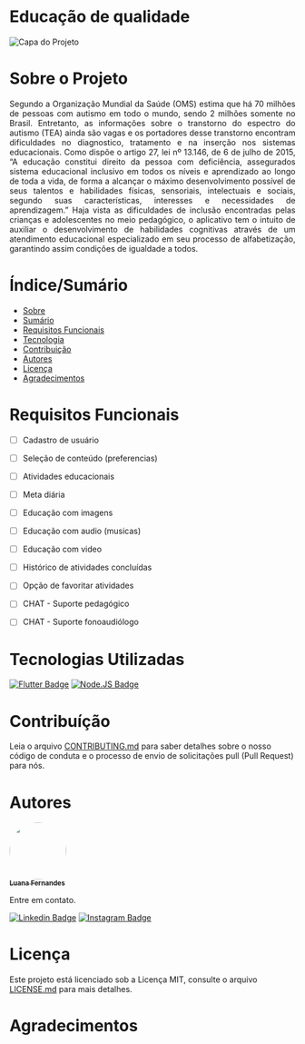 # Educação de qualidade
![Capa do Projeto](http://abracidf.com/wp-content/uploads/2019/04/img14-1.png)

# Sobre o Projeto

<p align="justify">Segundo a Organização Mundial da Saúde (OMS) estima que há 70 
milhões de pessoas com autismo em todo o mundo, sendo 2 milhões somente 
no Brasil. Entretanto, as informações sobre o transtorno do espectro do 
autismo (TEA) ainda são vagas e os portadores desse transtorno encontram
dificuldades no diagnostico, tratamento e na inserção nos sistemas
educacionais. Como dispõe o artigo 27, lei nº 13.146, de 6 de julho de 2015,
“A educação constitui direito da pessoa com deficiência, assegurados sistema 
educacional inclusivo em todos os níveis e aprendizado ao longo de toda a 
vida, de forma a alcançar o máximo desenvolvimento possível de seus talentos 
e habilidades físicas, sensoriais, intelectuais e sociais, segundo suas 
características, interesses e necessidades de aprendizagem.” Haja vista as 
dificuldades de inclusão encontradas pelas crianças e adolescentes no meio 
pedagógico, o aplicativo tem o intuito de auxiliar o desenvolvimento de 
habilidades cognitivas através de um atendimento educacional especializado
em seu processo de alfabetização, garantindo assim condições de igualdade a 
todos.</p>

# Índice/Sumário

<!--ts-->
   * [Sobre](#Sobre_o_Projeto)
   * [Sumário](#Índice/Sumário)
   * [Requisitos Funcionais](#Requisitos_Funcionais)
   * [Tecnologia](#Tecnologias_Utilizadas)
   * [Contribuição](#Contribuição)
   * [Autores](#Autores)
   * [Licença](#Licença)
   * [Agradecimentos](#Agradecimentos)
<!--te-->

# Requisitos Funcionais


- [ ] Cadastro de usuário
- [ ] Seleção de conteúdo (preferencias)
- [ ] Atividades educacionais
- [ ] Meta diária
- [ ] Educação com imagens
- [ ] Educação com audio (musicas)
- [ ] Educação com video
- [ ] Histórico de atividades concluídas
- [ ] Opção de favoritar atividades
- [ ] CHAT - Suporte pedagógico
- [ ] CHAT - Suporte fonoaudiólogo


# Tecnologias Utilizadas


[![Flutter Badge](https://img.shields.io/badge/Flutter-02569B?style=for-the-badge&logo=flutter&logoColor=white)](https://flutter.dev/) 
[![Node.JS Badge](https://img.shields.io/badge/Node.js-43853D?style=for-the-badge&logo=node.js&logoColor=white)](https://nodejs.org/)

# Contribuíção

Leia o arquivo [CONTRIBUTING.md](CONTRIBUTING.md) para saber detalhes sobre o nosso código de conduta e o processo de envio de solicitações pull (Pull Request) para nós.

# Autores

<a href="https://www.linkedin.com/in/luana-fernandes-a899731b9">
 <img style="border-radius: 50%;" src="https://media-exp1.licdn.com/dms/image/C4D03AQHCJped4cPYTQ/profile-displayphoto-shrink_200_200/0/1613496860035?e=1623283200&v=beta&t=mK3sCxRU4G7-DD8kyF8XzbX_ayLiW7K7bsKRODi9PlI" width="100px;" alt=""/>
 <br />
 <sub><b>Luana Fernandes</b></sub></a> <a href="https://www.linkedin.com/in/luana-fernandes-a899731b9" title="Likedin"></a>

 
Entre em contato.

[![Linkedin Badge](https://img.shields.io/badge/Luana-0077B5?style=for-the-badge&logo=linkedin&logoColor=white)](http://linkedin.com/in/luana-fernandes-a899731b9) 
[![Instagram Badge](https://img.shields.io/badge/Luana-E4405F?style=for-the-badge&logo=instagram&logoColor=white)](https://www.instagram.com/luufernandescosta/)

# Licença

Este projeto está licenciado sob a Licença MIT,  consulte o arquivo [LICENSE.md](LICENSE.md) para mais detalhes.

# Agradecimentos
